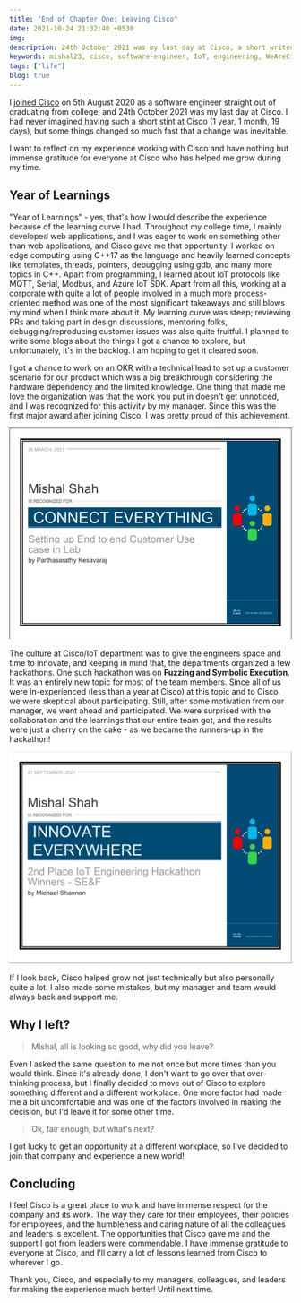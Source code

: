 ```yaml
---
title: "End of Chapter One: Leaving Cisco"
date: 2021-10-24 21:32:40 +0530
img:
description: 24th October 2021 was my last day at Cisco, a short writeup reflecting on my experience and why I left.
keywords: mishal23, cisco, software-engineer, IoT, engineering, WeAreCisco, cse, nitk
tags: ["life"]
blog: true
---
```


I [joined Cisco](/joining-cisco) on 5th August 2020 as a software engineer straight out of graduating from college, and 24th October 2021 was my last day at Cisco. I had never imagined having such a short stint at Cisco (1 year, 1 month, 19 days), but some things changed so much fast that a change was inevitable.

I want to reflect on my experience working with Cisco and have nothing but immense gratitude for everyone at Cisco who has helped me grow during my time.

## Year of Learnings

"Year of Learnings" - yes, that's how I would describe the experience because of the learning curve I had.
Throughout my college time, I mainly developed web applications, and I was eager to work on something other than web applications, and Cisco gave me that opportunity. I worked on edge computing using C++17 as the language and heavily learned concepts like templates, threads, pointers, debugging using gdb, and many more topics in C++. Apart from programming, I learned about IoT protocols like MQTT, Serial, Modbus, and Azure IoT SDK. Apart from all this, working at a corporate with quite a lot of people involved in a much more process-oriented method was one of the most significant takeaways and still blows my mind when I think more about it. My learning curve was steep; reviewing PRs and taking part in design discussions, mentoring folks, debugging/reproducing customer issues was also quite fruitful. I planned to write some blogs about the things I got a chance to explore, but unfortunately, it's in the backlog. I am hoping to get it cleared soon.

I got a chance to work on an OKR with a technical lead to set up a customer scenario for our product which was a big breakthrough considering the hardware dependency and the limited knowledge. One thing that made me love the organization was that the work you put in doesn't get unnoticed, and I was recognized for this activity by my manager. Since this was the first major award after joining Cisco, I was pretty proud of this achievement.

![OKR award](./images/okr-award.png)

The culture at Cisco/IoT department was to give the engineers space and time to innovate, and keeping in mind that, the departments organized a few hackathons. One such hackathon was on **Fuzzing and Symbolic Execution**. It was an entirely new topic for most of the team members. Since all of us were in-experienced (less than a year at Cisco) at this topic and to Cisco, we were skeptical about participating. Still, after some motivation from our manager, we went ahead and participated. We were surprised with the collaboration and the learnings that our entire team got, and the results were just a cherry on the cake - as we became the runners-up in the hackathon!

![IoT Fuzzing and Symbolic Execution Hackathon award](./images/hackathon-award.png)

If I look back, Cisco helped grow not just technically but also personally quite a lot. I also made some mistakes, but my manager and team would always back and support me.

## Why I left?

> Mishal, all is looking so good, why did you leave?

Even I asked the same question to me not once but more times than you would think. Since it's already done, I don't want to go over that over-thinking process, but I finally decided to move out of Cisco to explore something different and a different workplace. One more factor had made me a bit uncomfortable and was one of the factors involved in making the decision, but I'd leave it for some other time.

> Ok, fair enough, but what's next?

I got lucky to get an opportunity at a different workplace, so I've decided to join that company and experience a new world!

## Concluding

I feel Cisco is a great place to work and have immense respect for the company and its work. The way they care for their employees, their policies for employees, and the humbleness and caring nature of all the colleagues and leaders is excellent. The opportunities that Cisco gave me and the support I got from leaders were commendable. I have immense gratitude to everyone at Cisco, and I'll carry a lot of lessons learned from Cisco to wherever I go.

Thank you, Cisco, and especially to my managers, colleagues, and leaders for making the experience much better! Until next time.
